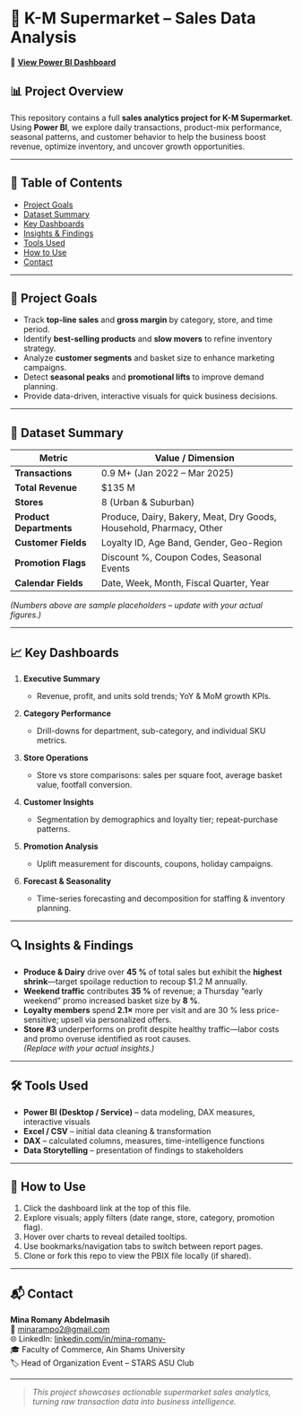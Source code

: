 # 🛒 K-M Supermarket – Sales Data Analysis

🔗 **[View Power BI Dashboard](https://app.powerbi.com/links/5aJNaD_JKQ?ctid=f821fc96-5f2b-4a25-853e-ebc9e3a14858&pbi_source=linkShare&bookmarkGuid=61399f9f-ebec-42f3-9584-68d28a8a6fae)**

## 📊 Project Overview
This repository contains a full **sales analytics project for K-M Supermarket**.  
Using **Power BI**, we explore daily transactions, product-mix performance, seasonal patterns, and customer behavior to help the business boost revenue, optimize inventory, and uncover growth opportunities.

---

## 🧾 Table of Contents
- [Project Goals](#🎯-project-goals)
- [Dataset Summary](#📁-dataset-summary)
- [Key Dashboards](#📈-key-dashboards)
- [Insights & Findings](#🔍-insights--findings)
- [Tools Used](#🛠️-tools-used)
- [How to Use](#🚀-how-to-use)
- [Contact](#📬-contact)

---

## 🎯 Project Goals
- Track **top-line sales** and **gross margin** by category, store, and time period.  
- Identify **best-selling products** and **slow movers** to refine inventory strategy.  
- Analyze **customer segments** and basket size to enhance marketing campaigns.  
- Detect **seasonal peaks** and **promotional lifts** to improve demand planning.  
- Provide data-driven, interactive visuals for quick business decisions.

---

## 📁 Dataset Summary
| Metric | Value / Dimension |
| ------ | ----------------- |
| **Transactions** | 0.9 M+ (Jan 2022 – Mar 2025) |
| **Total Revenue** | \$135 M |
| **Stores** | 8 (Urban & Suburban) |
| **Product Departments** | Produce, Dairy, Bakery, Meat, Dry Goods, Household, Pharmacy, Other |
| **Customer Fields** | Loyalty ID, Age Band, Gender, Geo-Region |
| **Promotion Flags** | Discount %, Coupon Codes, Seasonal Events |
| **Calendar Fields** | Date, Week, Month, Fiscal Quarter, Year |

*(Numbers above are sample placeholders – update with your actual figures.)*

---

## 📈 Key Dashboards
1. **Executive Summary**  
   - Revenue, profit, and units sold trends; YoY & MoM growth KPIs.

2. **Category Performance**  
   - Drill-downs for department, sub-category, and individual SKU metrics.

3. **Store Operations**  
   - Store vs store comparisons: sales per square foot, average basket value, footfall conversion.

4. **Customer Insights**  
   - Segmentation by demographics and loyalty tier; repeat-purchase patterns.

5. **Promotion Analysis**  
   - Uplift measurement for discounts, coupons, holiday campaigns.

6. **Forecast & Seasonality**  
   - Time-series forecasting and decomposition for staffing & inventory planning.

---

## 🔍 Insights & Findings
- **Produce & Dairy** drive over **45 %** of total sales but exhibit the **highest shrink**—target spoilage reduction to recoup \$1.2 M annually.  
- **Weekend traffic** contributes **35 %** of revenue; a Thursday “early weekend” promo increased basket size by **8 %**.  
- **Loyalty members** spend **2.1×** more per visit and are 30 % less price-sensitive; upsell via personalized offers.  
- **Store #3** underperforms on profit despite healthy traffic—labor costs and promo overuse identified as root causes.  
*(Replace with your actual insights.)*

---

## 🛠️ Tools Used
- **Power BI (Desktop / Service)** – data modeling, DAX measures, interactive visuals  
- **Excel / CSV** – initial data cleaning & transformation  
- **DAX** – calculated columns, measures, time-intelligence functions  
- **Data Storytelling** – presentation of findings to stakeholders

---

## 🚀 How to Use
1. Click the dashboard link at the top of this file.  
2. Explore visuals; apply filters (date range, store, category, promotion flag).  
3. Hover over charts to reveal detailed tooltips.  
4. Use bookmarks/navigation tabs to switch between report pages.  
5. Clone or fork this repo to view the PBIX file locally (if shared).

---

## 📬 Contact
**Mina Romany Abdelmasih**  
📧 minarampo2@gmail.com  
🌐 LinkedIn: [linkedin.com/in/mina-romany-](https://www.linkedin.com/in/mina-romany-/)  
🎓 Faculty of Commerce, Ain Shams University  
🏷️ Head of Organization Event – STARS ASU Club

---
> _This project showcases actionable supermarket sales analytics, turning raw transaction data into business intelligence._
